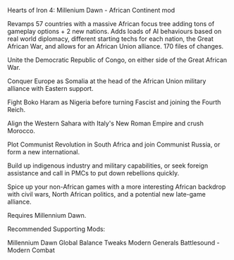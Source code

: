 Hearts of Iron 4: Millenium Dawn - African Continent mod

Revamps 57 countries with a massive African focus tree adding tons of gameplay options + 2 new nations. Adds loads of AI behaviours based on real world diplomacy, different starting techs for each nation, the Great African War, and allows for an African Union alliance. 170 files of changes.

Unite the Democratic Republic of Congo, on either side of the Great African War.

Conquer Europe as Somalia at the head of the African Union military alliance with Eastern support.

Fight Boko Haram as Nigeria before turning Fascist and joining the Fourth Reich.

Align the Western Sahara with Italy's New Roman Empire and crush Morocco.

Plot Communist Revolution in South Africa and join Communist Russia, or form a new international.

Build up indigenous industry and military capabilities, or seek foreign assistance and call in PMCs to put down rebellions quickly.

Spice up your non-African games with a more interesting African backdrop with civil wars, North African politics, and a potential new late-game alliance.

Requires Millennium Dawn.

Recommended Supporting Mods:

Millennium Dawn Global Balance Tweaks
Modern Generals
Battlesound - Modern Combat